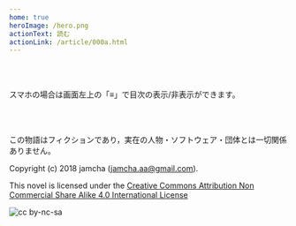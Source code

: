 ```yaml
---
home: true
heroImage: /hero.png
actionText: 読む
actionLink: /article/000a.html
---
```


<br>
<br>

スマホの場合は画面左上の「≡」で目次の表示/非表示ができます。

<br>
<br>

この物語はフィクションであり，実在の人物・ソフトウェア・団体とは一切関係ありません。  

Copyright (c) 2018 jamcha (jamcha.aa@gmail.com).

This novel is licensed under the [Creative Commons Attribution Non Commercial Share Alike 4.0 International License](https://creativecommons.org/licenses/by-nc-sa/4.0/deed)  

![cc by-nc-sa](https://i.creativecommons.org/l/by-nc-sa/4.0/88x31.png)  
